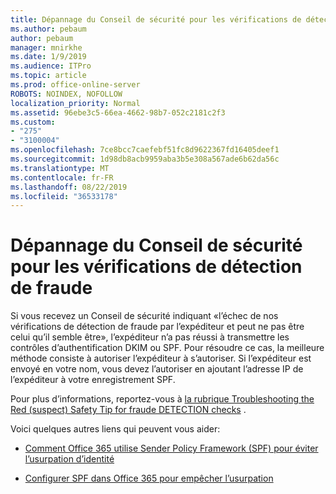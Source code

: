 ```yaml
---
title: Dépannage du Conseil de sécurité pour les vérifications de détection de fraude
ms.author: pebaum
author: pebaum
manager: mnirkhe
ms.date: 1/9/2019
ms.audience: ITPro
ms.topic: article
ms.prod: office-online-server
ROBOTS: NOINDEX, NOFOLLOW
localization_priority: Normal
ms.assetid: 96ebe3c5-66ea-4662-98b7-052c2181c2f3
ms.custom:
- "275"
- "3100004"
ms.openlocfilehash: 7ce8bcc7caefebf51fc8d9622367fd16405deef1
ms.sourcegitcommit: 1d98db8acb9959aba3b5e308a567ade6b62da56c
ms.translationtype: MT
ms.contentlocale: fr-FR
ms.lasthandoff: 08/22/2019
ms.locfileid: "36533178"
---
```

# <a name="troubleshooting-the-safety-tip-for-fraud-detection-checks"></a>Dépannage du Conseil de sécurité pour les vérifications de détection de fraude

Si vous recevez un Conseil de sécurité indiquant «l’échec de nos vérifications de détection de fraude par l’expéditeur et peut ne pas être celui qu’il semble être», l’expéditeur n’a pas réussi à transmettre les contrôles d’authentification DKIM ou SPF. Pour résoudre ce cas, la meilleure méthode consiste à autoriser l’expéditeur à s’autoriser. Si l’expéditeur est envoyé en votre nom, vous devez l’autoriser en ajoutant l’adresse IP de l’expéditeur à votre enregistrement SPF.
  
Pour plus d’informations, reportez-vous à [la rubrique Troubleshooting the Red (suspect) Safety Tip for fraude DETECTION checks](https://blogs.msdn.microsoft.com/tzink/2016/11/02/troubleshooting-the-red-suspicious-safety-tip-for-fraud-detection-checks/) .
  
Voici quelques autres liens qui peuvent vous aider:
  
- [Comment Office 365 utilise Sender Policy Framework (SPF) pour éviter l’usurpation d’identité](https://docs.microsoft.com/office365/SecurityCompliance/how-office-365-uses-spf-to-prevent-spoofing)

- [Configurer SPF dans Office 365 pour empêcher l’usurpation](https://docs.microsoft.com/office365/SecurityCompliance/set-up-spf-in-office-365-to-help-prevent-spoofing)
